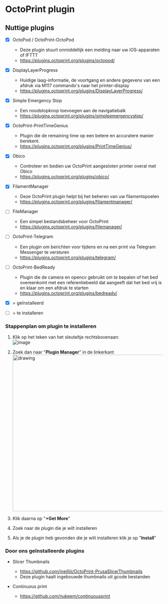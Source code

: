 # OctoPrint plugin
## Nuttige plugins
- [x] OctoPod / OctoPrint-OctoPod 
    - Deze plugin stuurt onmiddellijk een melding naar uw iOS-apparaten of IFTTT 
    - https://plugins.octoprint.org/plugins/octopod/
- [x] DisplayLayerProgress
    - Huidige laag-informatie, de voortgang en andere gegevens van een afdruk via M117 commando's naar het printer-display
    - https://plugins.octoprint.org/plugins/DisplayLayerProgress/
- [x] Simple Emergency Stop
    - Een noodstopknop toevoegen aan de navigatiebalk
    - https://plugins.octoprint.org/plugins/simpleemergencystop/
- [x] OctoPrint-PrintTimeGenius
    - Plugin die de remaining time op een betere en accuratere manier berekent.
    - https://plugins.octoprint.org/plugins/PrintTimeGenius/
- [x] Obico
    - Controleer en bedien uw OctoPrint aangesloten printer overal met Obico
    - https://plugins.octoprint.org/plugins/obico/
- [x] FilamentManager
    - Deze OctoPrint plugin helpt bij het beheren van uw filamentspoelen
    - https://plugins.octoprint.org/plugins/filamentmanager/
- [ ] FileManager
    - Een simpel bestandsbeheer voor OctoPrint
    - https://plugins.octoprint.org/plugins/filemanager/
- [ ] OctoPrint-Telegram
    - Een plugin om berichten voor tijdens en na een print via Telegram Messenger te versturen
    - https://plugins.octoprint.org/plugins/telegram/
- [ ] OctoPrint-BedReady
    - Plugin die de camera en opencv gebruikt om te bepalen of het bed overeenkomt met een referentiebeeld dat aangeeft dat het bed vrij is en klaar om een afdruk te starten
    - https://plugins.octoprint.org/plugins/bedready/

- [x] = geïnstalleerd
- [ ] = te installeren


### Stappenplan om plugin te installeren 
1. Klik op het teken van het sleuteltje rechtsbovenaan: <br>
    ![image](https://user-images.githubusercontent.com/56915241/193520764-0a113b56-ed5a-4265-a418-55033eafca1d.png)
    
2. Zoek dan naar "**Plugin Manager**" in de linkerkant  
   <img src="https://user-images.githubusercontent.com/56915241/193521137-f2630a0a-fbae-4043-8e94-90fdcf39d49c.png" alt="drawing" width="500"/>
   
3. Klik daarna op "**+Get More**"
5. Zoek naar de plugin die je wilt installeren
7. Als je de plugin heb gevonden die je wilt installeren klik je op "**Install**"



### Door ons geïnstalleerde plugins
- Slicer Thumbnails
  - https://github.com/jneilliii/OctoPrint-PrusaSlicerThumbnails
  - Deze plugin haalt ingebouwde thumbnails uit gcode bestanden

- Continuous print </br>
  - https://github.com/nukeem/continuousprint
